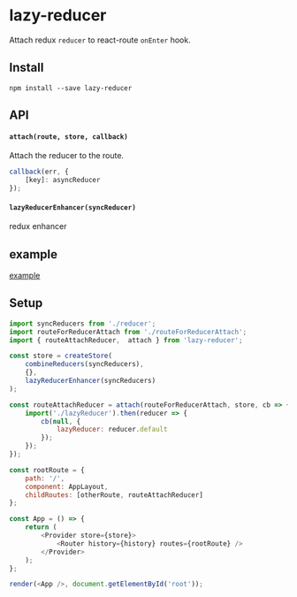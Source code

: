 # lazy-reducer
Attach redux `reducer` to react-route `onEnter` hook.

## Install
```
npm install --save lazy-reducer
```
## API

#### `attach(route, store, callback)`
Attach the reducer to the route.

```js
callback(err, {
    [key]: asyncReducer
});
```

#### `lazyReducerEnhancer(syncReducer)`
redux enhancer


## example
[example](./example)

## Setup
```js
import syncReducers from './reducer';
import routeForReducerAttach from './routeForReducerAttach';
import { routeAttachReducer,  attach } from 'lazy-reducer';

const store = createStore(
    combineReducers(syncReducers),
    {},
    lazyReducerEnhancer(syncReducers)
);

const routeAttachReducer = attach(routeForReducerAttach, store, cb => {
    import('./lazyReducer').then(reducer => {
        cb(null, {
            lazyReducer: reducer.default
        });
    });
});

const rootRoute = {
    path: '/',
    component: AppLayout,
    childRoutes: [otherRoute, routeAttachReducer]
};

const App = () => {
    return (
        <Provider store={store}>
            <Router history={history} routes={rootRoute} />
        </Provider>
    );
};

render(<App />, document.getElementById('root'));

```
